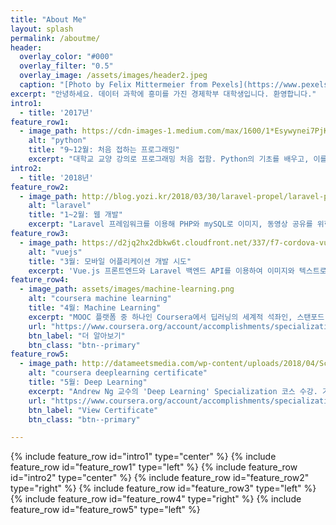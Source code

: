```yaml
---
title: "About Me"
layout: splash
permalink: /aboutme/
header:
  overlay_color: "#000"
  overlay_filter: "0.5"
  overlay_image: /assets/images/header2.jpeg
  caption: "[Photo by Felix Mittermeier from Pexels](https://www.pexels.com/photo/blue-and-purple-cosmic-sky-956999/)"
excerpt: "안녕하세요. 데이터 과학에 흥미를 가진 경제학부 대학생입니다. 환영합니다."
intro1:
  - title: '2017년'
feature_row1:
  - image_path: https://cdn-images-1.medium.com/max/1600/1*Esywynei7PjK0uR-luaZ-A.png
    alt: "python"
    title: "9~12월: 처음 접하는 프로그래밍"
    excerpt: "대학교 교양 강의로 프로그래밍 처음 접함. Python의 기초를 배우고, 이를 이용해 여러 문제를 해결해봄."
intro2:
  - title: '2018년'
feature_row2:
  - image_path: http://blog.yozi.kr/2018/03/30/laravel-propel/laravel-propel-logo.jpg
    alt: "laravel"
    title: "1~2월: 웹 개발"
    excerpt: "Laravel 프레임워크를 이용해 PHP와 mySQL로 이미지, 동영상 공유를 위한 다이나믹 웹 개발. Pusher을 이용한 실시간 채팅, Mailgun을 이용한 이메일 자동 송신 기능, 게시물에 댓글과 답글을 달 수 있는 게시판 기능 등이 포함됨."
feature_row3:
  - image_path: https://d2jq2hx2dbkw6t.cloudfront.net/337/f7-cordova-vue.png
    alt: "vuejs"
    title: "3월: 모바일 어플리케이션 개발 시도"
    excerpt: 'Vue.js 프론트엔드와 Laravel 백엔드 API를 이용하여 이미지와 텍스트로 구성된 게시물을 공유할 수 있는 어플리케이션을 만듦. 모바일 친화적인 Framework7 UI를 적용했으나, PhoneGap을 이용하여 모바일 어플리케이션으로 배포하는 것까지 마무리하지는 않음.'
feature_row4:
  - image_path: assets/images/machine-learning.png
    alt: "coursera machine learning"
    title: "4월: Machine Learning"
    excerpt: "MOOC 플랫폼 중 하나인 Coursera에서 딥러닝의 세계적 석좌인, 스탠포드 대학의 Andrew Ng 교수의 'Machine Learning' 강좌 수강. 머신러닝에 관해서 가장 잘 설명한 것으로 정평이 난 스탠포드 강의의 온라인 버전임. 다음과 같은 내용을 배움."
    url: "https://www.coursera.org/account/accomplishments/specialization/certificate/9HD4TD9Y84HY"
    btn_label: "더 알아보기"
    btn_class: "btn--primary"
feature_row5:
  - image_path: http://datameetsmedia.com/wp-content/uploads/2018/04/Screen-Shot-2018-04-01-at-1.33.45-PM.png
    alt: "coursera deeplearning certificate"
    title: "5월: Deep Learning"
    excerpt: "Andrew Ng 교수의 'Deep Learning' Specialization 코스 수강. 기본적인 Neural Networks, Convolutional Neural Networks, Sequence Models 등을 배우고, 나아가 Hyperparameter tuning 등 실전과 밀접히 연관된 테크닉을 배움."
    url: "https://www.coursera.org/account/accomplishments/specialization/certificate/9HD4TD9Y84HY"
    btn_label: "View Certificate"
    btn_class: "btn--primary"

---
```


{% include feature_row id="intro1" type="center" %}
{% include feature_row id="feature_row1" type="left" %}
{% include feature_row id="intro2" type="center" %}
{% include feature_row id="feature_row2" type="right" %}
{% include feature_row id="feature_row3" type="left" %}
{% include feature_row id="feature_row4" type="right" %}
{% include feature_row id="feature_row5" type="left" %}
